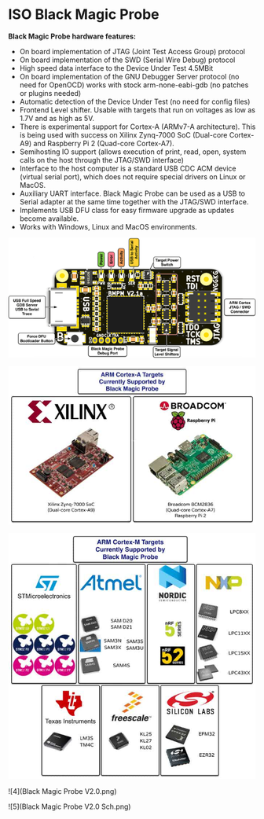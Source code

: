 # ISO Black Magic Probe

**Black Magic Probe hardware features:**

*  On board implementation of JTAG (Joint Test Access Group) protocol
*  On board implementation of the SWD (Serial Wire Debug) protocol
*  High speed data interface to the Device Under Test 4.5MBit
*  On board implementation of the GNU Debugger Server protocol (no need for OpenOCD) works with stock arm-none-eabi-gdb (no patches or plugins needed)
*  Automatic detection of the Device Under Test (no need for config files)
*  Frontend Level shifter. Usable with targets that run on voltages as low as 1.7V and as high as 5V.
*  There is experimental support for Cortex-A (ARMv7-A architecture). This is being used with success on Xilinx Zynq-7000 SoC (Dual-core Cortex-A9) and Raspberry Pi 2 (Quad-core Cortex-A7).
*  Semihosting IO support (allows execution of print, read, open, system calls on the host through the JTAG/SWD interface)
*  Interface to the host computer is a standard USB CDC ACM device (virtual serial port), which does not require special drivers on Linux or MacOS.
*  Auxiliary UART interface. Black Magic Probe can be used as a USB to Serial adapter at the same time together with the JTAG/SWD interface.
*  Implements USB DFU class for easy firmware upgrade as updates become available.
*  Works with Windows, Linux and MacOS environments.

![1](1.png)

![2](2.jpg)

![3](3.jpg)

![4](Black Magic Probe V2.0.png)

![5](Black Magic Probe V2.0 Sch.png)

